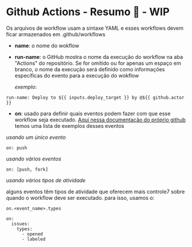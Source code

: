 # Github Actions - Resumo 🚀 - WIP

Os arquivos de workflow usam a sintaxe YAML e esses workflows devem ficar armazenados em .github/workflows

- **name**: o nome do wokflow

- **run-name**: o GitHub mostra o nome da execução do workflow na aba "Actions" do repositório. Se for omitido ou for apenas um espaço em branco, o nome da execução será definido como informações específicas do evento para a execução do wokflow

   *exemplo*: 
```
run-name: Deploy to ${{ inputs.deploy_target }} by @${{ github.actor }}
```

- **on**: usado para definir quais eventos podem fazer com que esse workflow seja executado.
[Aqui nessa documentação do próprio github](https://docs.github.com/en/actions/writing-workflows/choosing-when-your-workflow-runs/events-that-trigger-workflows) temos uma lista de exemplos desses eventos

*usando um único evento*
```
on: push
```

*usando vários eventos*
```
on: [push, fork]
```

*usando vários tipos de atividade*

alguns eventos têm tipos de atividade que oferecem mais controle7 sobre quando o workflow deve ser executado. para isso, usamos o: 
```
on.<event_name>.types
```
```
on:
  issues:
    types:
      - opened
      - labeled
```

